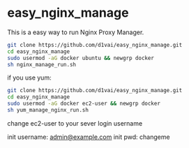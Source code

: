 # easy_nginx_manage

This is a easy way to run Nginx Proxy Manager.

```bash
git clone https://github.com/d1vai/easy_nginx_manage.git
cd easy_nginx_manage
sudo usermod -aG docker ubuntu && newgrp docker
sh nginx_manage_run.sh
```

if you use yum:
```bash
git clone https://github.com/d1vai/easy_nginx_manage.git
cd easy_nginx_manage
sudo usermod -aG docker ec2-user && newgrp docker
sh yum_manage_nginx_run.sh
```

change ec2-user to your sever login username

init username: admin@example.com
init pwd: changeme

